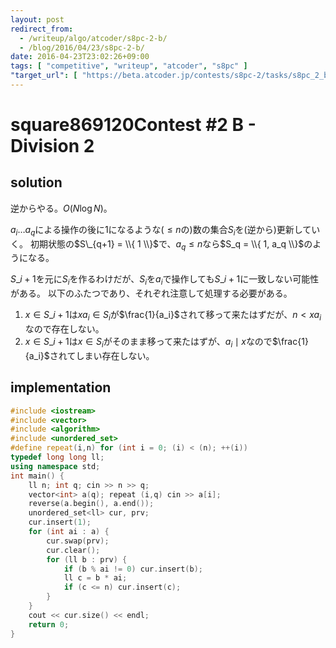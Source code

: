 ```yaml
---
layout: post
redirect_from:
  - /writeup/algo/atcoder/s8pc-2-b/
  - /blog/2016/04/23/s8pc-2-b/
date: 2016-04-23T23:02:26+09:00
tags: [ "competitive", "writeup", "atcoder", "s8pc" ]
"target_url": [ "https://beta.atcoder.jp/contests/s8pc-2/tasks/s8pc_2_b" ]
---
```


# square869120Contest #2 B - Division 2

## solution

逆からやる。$O(N \log N)$。

$a_i \dots a_q$による操作の後に$1$になるような($\le n$の)数の集合$S_i$を(逆から)更新していく。
初期状態の$S\_{q+1} = \\{ 1 \\}$で、$a_q \le n$なら$S_q = \\{ 1, a_q \\}$のようになる。

$S\_{i+1}$を元に$S_i$を作るわけだが、$S_i$を$a_i$で操作しても$S\_{i+1}$に一致しない可能性がある。
以下のふたつであり、それぞれ注意して処理する必要がある。

1.  $x \in S\_{i+1}$は$x a_i \in S_i$が$\frac{1}{a_i}$されて移って来たはずだが、$n \lt x a_i$なので存在しない。
2.  $x \in S\_{i+1}$は$x \in S_i$がそのまま移って来たはずが、$a_i \mid x$なので$\frac{1}{a_i}$されてしまい存在しない。

## implementation

``` c++
#include <iostream>
#include <vector>
#include <algorithm>
#include <unordered_set>
#define repeat(i,n) for (int i = 0; (i) < (n); ++(i))
typedef long long ll;
using namespace std;
int main() {
    ll n; int q; cin >> n >> q;
    vector<int> a(q); repeat (i,q) cin >> a[i];
    reverse(a.begin(), a.end());
    unordered_set<ll> cur, prv;
    cur.insert(1);
    for (int ai : a) {
        cur.swap(prv);
        cur.clear();
        for (ll b : prv) {
            if (b % ai != 0) cur.insert(b);
            ll c = b * ai;
            if (c <= n) cur.insert(c);
        }
    }
    cout << cur.size() << endl;
    return 0;
}
```

